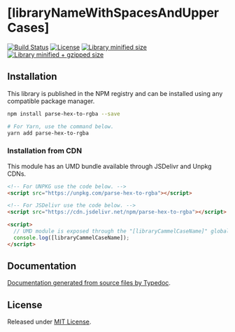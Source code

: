 # [libraryNameWithSpacesAndUpperCases]

[![Build Status](https://travis-ci.org/iagobelo/parse-hex-to-rgba.svg?branch=master)](https://travis-ci.org/iagobelo/parse-hex-to-rgba)
[![License](https://badgen.net/github/license/iagobelo/parse-hex-to-rgba)](./LICENSE)
[![Library minified size](https://badgen.net/bundlephobia/min/parse-hex-to-rgba)](https://bundlephobia.com/result?p=parse-hex-to-rgba)
[![Library minified + gzipped size](https://badgen.net/bundlephobia/minzip/parse-hex-to-rgba)](https://bundlephobia.com/result?p=parse-hex-to-rgba)

## Installation

This library is published in the NPM registry and can be installed using any compatible package manager.

```sh
npm install parse-hex-to-rgba --save

# For Yarn, use the command below.
yarn add parse-hex-to-rgba
```

### Installation from CDN

This module has an UMD bundle available through JSDelivr and Unpkg CDNs.

```html
<!-- For UNPKG use the code below. -->
<script src="https://unpkg.com/parse-hex-to-rgba"></script>

<!-- For JSDelivr use the code below. -->
<script src="https://cdn.jsdelivr.net/npm/parse-hex-to-rgba"></script>

<script>
  // UMD module is exposed through the "[libraryCammelCaseName]" global variable.
  console.log([libraryCammelCaseName]);
</script>
```

## Documentation

[Documentation generated from source files by Typedoc](./docs/README.md).

## License

Released under [MIT License](./LICENSE).
